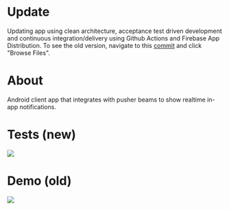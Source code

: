 # Update
Updating app using clean architecture, acceptance test driven development and continuous integration/delivery using Github Actions and Firebase App Distribution. To see the old version, navigate to this [commit](https://github.com/syedahmedjamil/pushier/commit/ea7f30f8890fba63ff5571d64c3dffbe08dd9bfd) and click "Browse Files".

# About
Android client app that integrates with pusher beams to show realtime in-app notifications.

# Tests (new)
![](https://github.com/syedahmedjamil/pushier/blob/main/extras/tests.gif)

# Demo (old)
![](https://github.com/syedahmedjamil/pushier/blob/main/extras/demo.gif)
